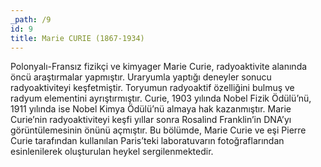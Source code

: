 ```yaml
---
_path: /9
id: 9
title: Marie CURIE (1867-1934)
---
```


Polonyalı-Fransız fizikçi ve kimyager Marie Curie, radyoaktivite alanında öncü araştırmalar yapmıştır. Uraryumla yaptığı deneyler sonucu radyoaktiviteyi keşfetmiştir. Toryumun radyoaktif özelliğini bulmuş ve radyum elementini ayrıştırmıştır. Curie, 1903 yılında Nobel Fizik Ödülü’nü, 1911 yılında ise Nobel Kimya Ödülü’nü almaya hak kazanmıştır. Marie Curie’nin radyoaktiviteyi keşfi yıllar sonra Rosalind Franklin’in DNA’yı görüntülemesinin önünü açmıştır. Bu bölümde, Marie Curie ve eşi Pierre Curie tarafından kullanılan Paris’teki laboratuvarın fotoğraflarından esinlenilerek oluşturulan heykel sergilenmektedir.